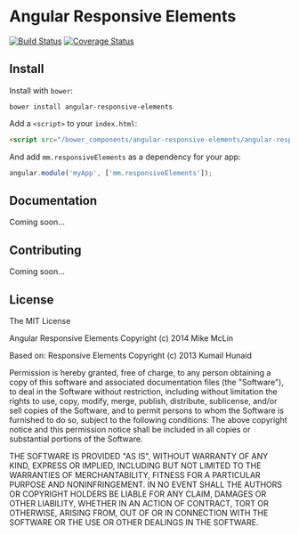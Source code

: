 # Angular Responsive Elements

[![Build Status](https://img.shields.io/travis/mikemclin/angular-responsive-elements/master.svg?style=flat-square)](https://travis-ci.org/mikemclin/angular-responsive-elements)
[![Coverage Status](https://coveralls.io/repos/mikemclin/angular-responsive-elements/badge.png?branch=master)](https://coveralls.io/r/mikemclin/angular-responsive-elements?branch=master)

## Install

Install with `bower`:

```shell
bower install angular-responsive-elements
```

Add a `<script>` to your `index.html`:

```html
<script src="/bower_components/angular-responsive-elements/angular-responsive-elements.js"></script>
```

And add `mm.responsiveElements` as a dependency for your app:

```javascript
angular.module('myApp', ['mm.responsiveElements']);
```

## Documentation

Coming soon...

## Contributing

Coming soon...

## License

The MIT License

Angular Responsive Elements
Copyright (c) 2014 Mike McLin

Based on:
Responsive Elements
Copyright (c) 2013 Kumail Hunaid

Permission is hereby granted, free of charge, to any person obtaining a copy
of this software and associated documentation files (the "Software"), to deal
in the Software without restriction, including without limitation the rights
to use, copy, modify, merge, publish, distribute, sublicense, and/or sell
copies of the Software, and to permit persons to whom the Software is
furnished to do so, subject to the following conditions:
The above copyright notice and this permission notice shall be included in
all copies or substantial portions of the Software.

THE SOFTWARE IS PROVIDED "AS IS", WITHOUT WARRANTY OF ANY KIND, EXPRESS OR
IMPLIED, INCLUDING BUT NOT LIMITED TO THE WARRANTIES OF MERCHANTABILITY,
FITNESS FOR A PARTICULAR PURPOSE AND NONINFRINGEMENT. IN NO EVENT SHALL THE
AUTHORS OR COPYRIGHT HOLDERS BE LIABLE FOR ANY CLAIM, DAMAGES OR OTHER
LIABILITY, WHETHER IN AN ACTION OF CONTRACT, TORT OR OTHERWISE, ARISING FROM,
OUT OF OR IN CONNECTION WITH THE SOFTWARE OR THE USE OR OTHER DEALINGS IN
THE SOFTWARE.
